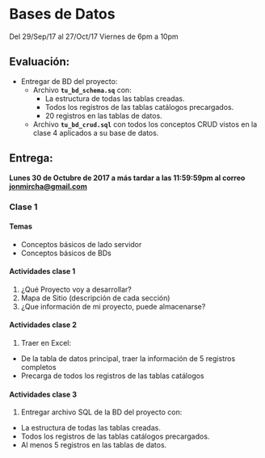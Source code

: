 # Bases de Datos

Del 29/Sep/17 al 27/Oct/17
Viernes de 6pm a 10pm

## Evaluación:

* Entregar de BD del proyecto:
  * Archivo **`tu_bd_schema.sq`** con:
    * La estructura de todas las tablas creadas.
    * Todos los registros de las tablas catálogos precargados.
    * 20 registros en las tablas de datos.
  * Archivo **`tu_bd_crud.sql`** con todos los conceptos CRUD vistos en la clase 4 aplicados a su base de datos.

## Entrega:
  **Lunes 30 de Octubre de 2017 a más tardar a las 11:59:59pm al correo jonmircha@gmail.com**

### Clase 1

#### Temas

* Conceptos básicos de lado servidor
* Conceptos básicos de BDs

#### Actividades clase 1

1.  ¿Qué Proyecto voy a desarrollar?
2. Mapa de Sitio (descripción de cada sección)
3. ¿Que información de mi proyecto, puede almacenarse?

#### Actividades clase 2

1. Traer en Excel:
  * De la tabla de datos principal, traer la información de 5 registros completos
  * Precarga de todos los registros de las tablas catálogos

#### Actividades clase 3
1.  Entregar archivo SQL de la BD del proyecto con:
  * La estructura de todas las tablas creadas.
  * Todos los registros de las tablas catálogos precargados.
  * Al menos 5 registros en las tablas de datos.
